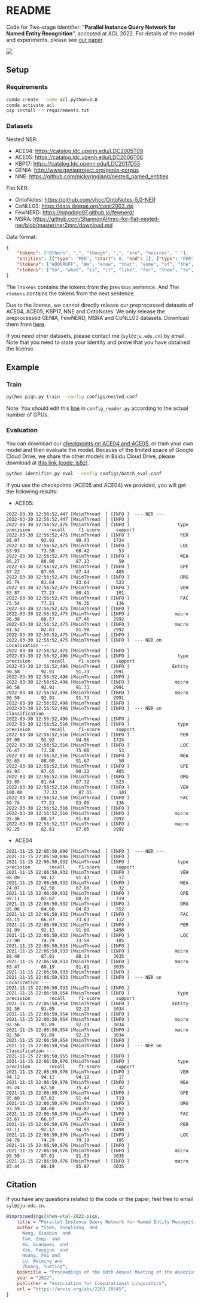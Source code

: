 # README

Code for Two-stage Identifier: "**Parallel Instance Query Network for Named Entity Recognition**", accepted at ACL 2022. For details of the model and experiments, please see [our paper](https://arxiv.org/abs/2203.10545).

![](./assets/overview.jpg)

## Setup

### Requirements

```bash
conda create --name acl python=3.8
conda activate acl
pip install -r requirements.txt
```
### Datasets

Nested NER:

+ ACE04: https://catalog.ldc.upenn.edu/LDC2005T09
+ ACE05: https://catalog.ldc.upenn.edu/LDC2006T06
+ KBP17: https://catalog.ldc.upenn.edu/LDC2017D55
+ GENIA: http://www.geniaproject.org/genia-corpus
+ NNE: https://github.com/nickyringland/nested_named_entities

Flat NER:

+ OntoNotes: https://github.com/yhcc/OntoNotes-5.0-NER
+ CoNLL03: https://data.deepai.org/conll2003.zip
+ FewNERD: https://ningding97.github.io/fewnerd/
+ MSRA: https://github.com/ShannonAI/mrc-for-flat-nested-ner/blob/master/ner2mrc/download.md


Data format:
```json
{
    "tokens": ["Others", ",", "though", ",", "are", "novices", "."], 
    "entities": [{"type": "PER", "start": 0, "end": 1}, {"type": "PER", "start": 5, "end": 6}], "relations": [], "org_id": "CNN_IP_20030328.1600.07", 
    "ltokens": ["WOODRUFF", "We", "know", "that", "some", "of", "the", "American", "troops", "now", "fighting", "in", "Iraq", "are", "longtime", "veterans", "of", "warfare", ",", "probably", "not", "most", ",", "but", "some", ".", "Their", "military", "service", "goes", "back", "to", "the", "Vietnam", "era", "."], 
    "rtokens": ["So", "what", "is", "it", "like", "for", "them", "to", "face", "combat", "far", "from", "home", "?", "For", "an", "idea", ",", "here", "is", "CNN", "'s", "Candy", "Crowley", "with", "some", "war", "stories", "."]
}
```

The `ltokens` contains the tokens from the previous sentence. And The `rtokens` contains the tokens from the next sentence.

Due to the license, we cannot directly release our preprocessed datasets of ACE04, ACE05, KBP17, NNE and OntoNotes. We only release the preprocessed GENIA, FewNERD, MSRA and CoNLL03 datasets. Download them from [here](https://drive.google.com/drive/folders/1UttZVSL9iAqxsfPfMfSAl9FYc4DytfP5?usp=sharing). 

If you need other datasets, please contact me (`syl@zju.edu.cn`) by email. Note that you need to state your identity and prove that you have obtained the license.
## Example

### Train


```bash
python piqn.py train --config configs/nested.conf
```

Note: You should edit this [line](https://github.com/tricktreat/piqn/blob/e161cfa373ddd3e5162f71e260c7d6f3946eff33/config_reader.py#L21) in `config_reader.py` according to the actual number of GPUs. 

### Evaluation

You can download our [checkpoints on ACE04 and ACE05](https://drive.google.com/drive/folders/1rIgz4gBn_Na3KjFa21dEvHDY03fekwv3?usp=sharing), or train your own model and then evaluate the model. Because of the limited space of Google Cloud Drive, we share the other models in Baidu Cloud Drive, please download at [this link (code: js9z)](https://pan.baidu.com/s/1ULV2XEobLv8-LlwjkIy5ig).
```bash
python identifier.py eval --config configs/batch_eval.conf
```

If you use the checkpoints (ACE05 and ACE04) we provided, you will get the following results:


+ ACE05:

```
2022-03-30 12:56:52,447 [MainThread  ] [INFO ]  --- NER ---
2022-03-30 12:56:52,447 [MainThread  ] [INFO ]  
2022-03-30 12:56:52,475 [MainThread  ] [INFO ]                  type    precision       recall     f1-score      support
2022-03-30 12:56:52,475 [MainThread  ] [INFO ]                   PER        88.07        92.92        90.43         1724
2022-03-30 12:56:52,475 [MainThread  ] [INFO ]                   LOC        63.93        73.58        68.42           53
2022-03-30 12:56:52,475 [MainThread  ] [INFO ]                   WEA        86.27        88.00        87.13           50
2022-03-30 12:56:52,475 [MainThread  ] [INFO ]                   GPE        87.22        87.65        87.44          405
2022-03-30 12:56:52,475 [MainThread  ] [INFO ]                   ORG        85.74        81.64        83.64          523
2022-03-30 12:56:52,475 [MainThread  ] [INFO ]                   VEH        83.87        77.23        80.41          101
2022-03-30 12:56:52,475 [MainThread  ] [INFO ]                   FAC        75.54        77.21        76.36          136
2022-03-30 12:56:52,475 [MainThread  ] [INFO ]  
2022-03-30 12:56:52,475 [MainThread  ] [INFO ]                 micro        86.38        88.57        87.46         2992
2022-03-30 12:56:52,475 [MainThread  ] [INFO ]                 macro        81.52        82.61        81.98         2992
2022-03-30 12:56:52,475 [MainThread  ] [INFO ]  
2022-03-30 12:56:52,475 [MainThread  ] [INFO ]  --- NER on Localization ---
2022-03-30 12:56:52,475 [MainThread  ] [INFO ]  
2022-03-30 12:56:52,496 [MainThread  ] [INFO ]                  type    precision       recall     f1-score      support
2022-03-30 12:56:52,496 [MainThread  ] [INFO ]                Entity        90.58        92.91        91.73         2991
2022-03-30 12:56:52,496 [MainThread  ] [INFO ]  
2022-03-30 12:56:52,496 [MainThread  ] [INFO ]                 micro        90.58        92.91        91.73         2991
2022-03-30 12:56:52,496 [MainThread  ] [INFO ]                 macro        90.58        92.91        91.73         2991
2022-03-30 12:56:52,496 [MainThread  ] [INFO ]  
2022-03-30 12:56:52,496 [MainThread  ] [INFO ]  --- NER on Classification ---
2022-03-30 12:56:52,496 [MainThread  ] [INFO ]  
2022-03-30 12:56:52,516 [MainThread  ] [INFO ]                  type    precision       recall     f1-score      support
2022-03-30 12:56:52,516 [MainThread  ] [INFO ]                   PER        97.09        92.92        94.96         1724
2022-03-30 12:56:52,516 [MainThread  ] [INFO ]                   LOC        76.47        73.58        75.00           53
2022-03-30 12:56:52,516 [MainThread  ] [INFO ]                   WEA        95.65        88.00        91.67           50
2022-03-30 12:56:52,516 [MainThread  ] [INFO ]                   GPE        92.93        87.65        90.22          405
2022-03-30 12:56:52,516 [MainThread  ] [INFO ]                   ORG        93.85        81.64        87.32          523
2022-03-30 12:56:52,516 [MainThread  ] [INFO ]                   VEH       100.00        77.23        87.15          101
2022-03-30 12:56:52,516 [MainThread  ] [INFO ]                   FAC        89.74        77.21        83.00          136
2022-03-30 12:56:52,516 [MainThread  ] [INFO ]  
2022-03-30 12:56:52,516 [MainThread  ] [INFO ]                 micro        95.36        88.57        91.84         2992
2022-03-30 12:56:52,517 [MainThread  ] [INFO ]                 macro        92.25        82.61        87.05         2992
```

+ ACE04

```
2021-11-15 22:06:50,896 [MainThread  ] [INFO ]  --- NER ---
2021-11-15 22:06:50,896 [MainThread  ] [INFO ]  
2021-11-15 22:06:50,932 [MainThread  ] [INFO ]                  type    precision       recall     f1-score      support
2021-11-15 22:06:50,932 [MainThread  ] [INFO ]                   VEH        88.89        94.12        91.43           17
2021-11-15 22:06:50,932 [MainThread  ] [INFO ]                   WEA        74.07        62.50        67.80           32
2021-11-15 22:06:50,932 [MainThread  ] [INFO ]                   GPE        89.11        87.62        88.36          719
2021-11-15 22:06:50,932 [MainThread  ] [INFO ]                   ORG        85.06        84.60        84.83          552
2021-11-15 22:06:50,932 [MainThread  ] [INFO ]                   FAC        83.15        66.07        73.63          112
2021-11-15 22:06:50,932 [MainThread  ] [INFO ]                   PER        91.09        92.12        91.60         1498
2021-11-15 22:06:50,933 [MainThread  ] [INFO ]                   LOC        72.90        74.29        73.58          105
2021-11-15 22:06:50,933 [MainThread  ] [INFO ]  
2021-11-15 22:06:50,933 [MainThread  ] [INFO ]                 micro        88.48        87.81        88.14         3035
2021-11-15 22:06:50,933 [MainThread  ] [INFO ]                 macro        83.47        80.19        81.61         3035
2021-11-15 22:06:50,933 [MainThread  ] [INFO ]  
2021-11-15 22:06:50,933 [MainThread  ] [INFO ]  --- NER on Localization ---
2021-11-15 22:06:50,933 [MainThread  ] [INFO ]  
2021-11-15 22:06:50,954 [MainThread  ] [INFO ]                  type    precision       recall     f1-score      support
2021-11-15 22:06:50,954 [MainThread  ] [INFO ]                Entity        92.56        91.89        92.23         3034
2021-11-15 22:06:50,954 [MainThread  ] [INFO ]  
2021-11-15 22:06:50,954 [MainThread  ] [INFO ]                 micro        92.56        91.89        92.23         3034
2021-11-15 22:06:50,954 [MainThread  ] [INFO ]                 macro        92.56        91.89        92.23         3034
2021-11-15 22:06:50,954 [MainThread  ] [INFO ]  
2021-11-15 22:06:50,954 [MainThread  ] [INFO ]  --- NER on Classification ---
2021-11-15 22:06:50,955 [MainThread  ] [INFO ]  
2021-11-15 22:06:50,976 [MainThread  ] [INFO ]                  type    precision       recall     f1-score      support
2021-11-15 22:06:50,976 [MainThread  ] [INFO ]                   VEH        94.12        94.12        94.12           17
2021-11-15 22:06:50,976 [MainThread  ] [INFO ]                   WEA        95.24        62.50        75.47           32
2021-11-15 22:06:50,976 [MainThread  ] [INFO ]                   GPE        95.60        87.62        91.44          719
2021-11-15 22:06:50,976 [MainThread  ] [INFO ]                   ORG        93.59        84.60        88.87          552
2021-11-15 22:06:50,976 [MainThread  ] [INFO ]                   FAC        93.67        66.07        77.49          112
2021-11-15 22:06:50,976 [MainThread  ] [INFO ]                   PER        97.11        92.12        94.55         1498
2021-11-15 22:06:50,976 [MainThread  ] [INFO ]                   LOC        84.78        74.29        79.19          105
2021-11-15 22:06:50,976 [MainThread  ] [INFO ]  
2021-11-15 22:06:50,976 [MainThread  ] [INFO ]                 micro        95.59        87.81        91.53         3035
2021-11-15 22:06:50,976 [MainThread  ] [INFO ]                 macro        93.44        80.19        85.87         3035
```


## Citation
If you have any questions related to the code or the paper, feel free to email `syl@zju.edu.cn`.

```bibtex
@inproceedings{shen-etal-2022-piqn,
    title = "Parallel Instance Query Network for Named Entity Recognition",
    author = "Shen, Yongliang  and
      Wang, Xiaobin  and
      Tan, Zeqi  and
      Xu, Guangwei  and
      Xie, Pengjun  and
      Huang, Fei and
      Lu, Weiming and
      Zhuang, Yueting",
    booktitle = "Proceedings of the 60th Annual Meeting of the Association for Computational Linguistics",
    year = "2022",
    publisher = "Association for Computational Linguistics",
    url = "https://arxiv.org/abs/2203.10545",
}
```